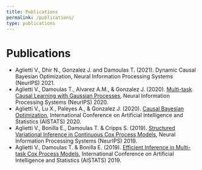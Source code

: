 ```yaml
---
title: Publications 
permalink: /publications/
type: publications
---
```


# Publications
* Aglietti V., Dhir N., Gonzalez J. and Damoulas T. (2021). Dynamic Causal Bayesian Optimization, Neural Information Processing Systems (NeurIPS) 2021.
* Aglietti V., Damoulas T., Alvarez A.M., & Gonzalez J. (2020). [Multi-task Causal Learning with Gaussian Processes](https://arxiv.org/abs/2009.12821), Neural Information Processing Systems (NeurIPS) 2020.
* Aglietti V., Lu X., Paleyes A., & Gonzalez J. (2020). [Causal Bayesian Optimization](https://arxiv.org/abs/2005.11741), International Conference on Artificial Intelligence and Statistics (AISTATS) 2020.
* Aglietti V., Bonilla E., Damoulas T. & Cripps S. (2019). [Structured Variational Inference in Continuous Cox Process Models](https://arxiv.org/abs/1906.03161), Neural Information Processing Systems (NeurIPS) 2019.
* Aglietti V., Damoulas T. & Bonilla E. (2019). [Efficient Inference in Multi-task Cox Process Models](https://arxiv.org/abs/1805.09781), International Conference on Artificial Intelligence and Statistics (AISTATS) 2019.